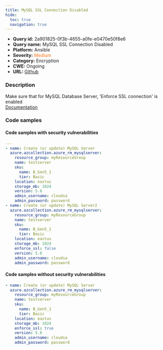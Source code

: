 ```yaml
---
title: MySQL SSL Connection Disabled
hide:
  toc: true
  navigation: true
---
```


<style>
  .highlight .hll {
    background-color: #ff171742;
  }
  .md-content {
    max-width: 1100px;
    margin: 0 auto;
  }
</style>

-   **Query id:** 2a901825-0f3b-4655-a0fe-e0470e50f8e6
-   **Query name:** MySQL SSL Connection Disabled
-   **Platform:** Ansible
-   **Severity:** <span style="color:#ff7213">Medium</span>
-   **Category:** Encryption
-   **CWE:** Ongoing
-   **URL:** [Github](https://github.com/Checkmarx/kics/tree/master/assets/queries/ansible/azure/mysql_ssl_connection_disabled)

### Description
Make sure that for MySQL Database Server, 'Enforce SSL connection' is enabled<br>
[Documentation](https://docs.ansible.com/ansible/latest/collections/azure/azcollection/azure_rm_mysqlserver_module.html)

### Code samples
#### Code samples with security vulnerabilities
```yaml title="Positive test num. 1 - yaml file" hl_lines="3 23"
---
- name: Create (or update) MySQL Server
  azure.azcollection.azure_rm_mysqlserver:
    resource_group: myResourceGroup
    name: testserver
    sku:
      name: B_Gen5_1
      tier: Basic
    location: eastus
    storage_mb: 1024
    version: 5.6
    admin_username: cloudsa
    admin_password: password
- name: Create (or update) MySQL Server2
  azure.azcollection.azure_rm_mysqlserver:
    resource_group: myResourceGroup
    name: testserver
    sku:
      name: B_Gen5_1
      tier: Basic
    location: eastus
    storage_mb: 1024
    enforce_ssl: false
    version: 5.6
    admin_username: cloudsa
    admin_password: password

```


#### Code samples without security vulnerabilities
```yaml title="Negative test num. 1 - yaml file"
- name: Create (or update) MySQL Server
  azure.azcollection.azure_rm_mysqlserver:
    resource_group: myResourceGroup
    name: testserver
    sku:
      name: B_Gen5_1
      tier: Basic
    location: eastus
    storage_mb: 1024
    enforce_ssl: true
    version: 5.6
    admin_username: cloudsa
    admin_password: password

```
